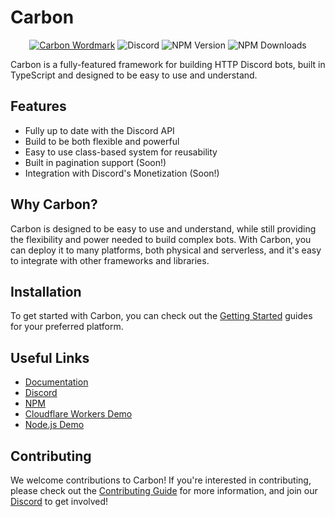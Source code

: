 # Carbon

<div align="center">
<a href="https://go.buape.com/carbon"><img src="https://cdn.buape.com/CarbonWordmark.png" alt="Carbon Wordmark"></a>

<img alt="Discord" src="https://img.shields.io/discord/1280628625904894072?style=for-the-badge">
<img alt="NPM Version" src="https://img.shields.io/npm/v/@buape/carbon?style=for-the-badge">
<img alt="NPM Downloads" src="https://img.shields.io/npm/dm/@buape/carbon?style=for-the-badge">
</div>

Carbon is a fully-featured framework for building HTTP Discord bots, built in TypeScript and designed to be easy to use and understand.

## Features

- Fully up to date with the Discord API
- Build to be both flexible and powerful
- Easy to use class-based system for reusability
- Built in pagination support (Soon!)
- Integration with Discord's Monetization (Soon!)

## Why Carbon?

Carbon is designed to be easy to use and understand, while still providing the flexibility and power needed to build complex bots.
With Carbon, you can deploy it to many platforms, both physical and serverless, and it's easy to integrate with other frameworks and libraries.

## Installation

To get started with Carbon, you can check out the [Getting Started](https://carbon.buape.com/carbon/getting-started) guides for your preferred platform.

## Useful Links

- [Documentation](https://carbon.buape.com/carbon)
- [Discord](https://go.buape.com/carbon)
- [NPM](https://www.npmjs.com/package/@buape/carbon)
- [Cloudflare Workers Demo](https://github.com/buape/carbon/tree/main/apps/cloudo)
- [Node.js Demo](https://github.com/buape/carbon/tree/main/apps/rocko)

## Contributing

We welcome contributions to Carbon! If you're interested in contributing, please check out the [Contributing Guide](https://carbon.buape.com/carbon/helpful-guides/contributing) for more information, and join our [Discord](https://go.buape.com/carbon) to get involved!
